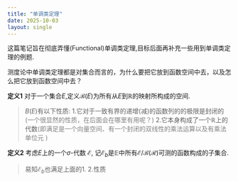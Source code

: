 ```yaml
---
title: "单调类定理"
date: 2025-10-03
layout: single
---
```

这篇笔记旨在彻底弄懂(Functional)单调类定理,目标后面再补充一些用到单调类定理的例题.

测度论中单调类定理都是对集合而言的，为什么要把它放到函数空间中去，以及怎么把它放到函数空间中去？

**定义1** 对于一个集合$E$,定义$\mathcal{B}(E)$为所有从$E$到$\mathbb{R}$的映射所构成的空间. 
>$B(E)$有以下性质:
>1.它对于一致有界的递增(减)的函数列的的极限是封闭的<span style="color:gray">(一个很显然的性质，在后面会在哪里有用呢？)</span>
>2.它本身构成了一个$\mathbb{R}$上的代数<span style="color:gray">(即满足是一个向量空间、有一个封闭的双线性的乘法运算以及有乘法单位元 )</span>

**定义2** 考虑$E$上的一个$\sigma$-代数 $\mathcal{E}$, 记$\mathcal{E}_b$是$\mathbb{E}$中所有$\mathcal{E}/\mathcal{B}(\mathcal{R})$可测的函数构成的子集合.
>易知$\mathcal{E}_b$也满足上面的1. 2.性质